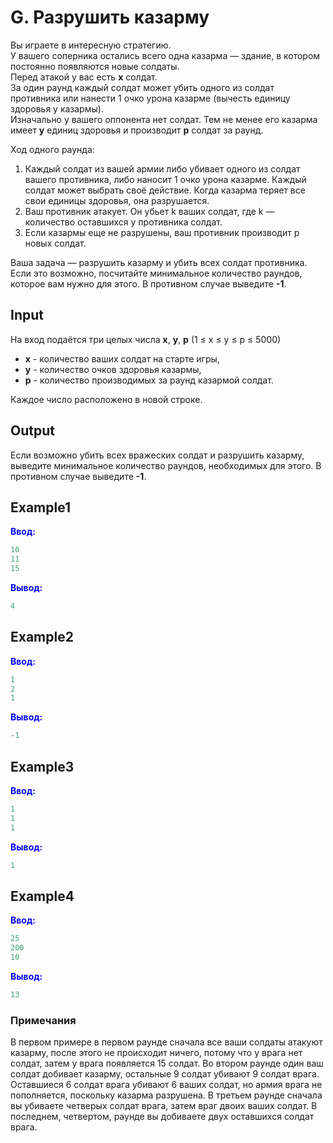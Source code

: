 # G. Разрушить казарму

Вы играете в интересную стратегию.  
У вашего соперника остались всего одна казарма — здание, в котором постоянно появляются новые солдаты.  
Перед атакой у вас есть **x** солдат.  
За один раунд каждый солдат может убить одного из солдат противника или нанести 1 очко урона казарме (вычесть единицу
здоровья у казармы).  
Изначально у вашего оппонента нет солдат. Тем не менее его казарма имеет **y** единиц здоровья и производит **p**
солдат за
раунд.

Ход одного раунда:

1. Каждый солдат из вашей армии либо убивает одного из солдат вашего противника, либо наносит 1 очко урона казарме.
   Каждый
   солдат может выбрать своё действие. Когда казарма теряет все свои единицы здоровья, она разрушается.
2. Ваш противник атакует. Он убьет k ваших солдат, где k — количество оставшихся у противника солдат.
3. Если казармы еще не разрушены, ваш противник производит p новых солдат.

Ваша задача — разрушить казарму и убить всех солдат противника. Если это возможно, посчитайте минимальное количество
раундов, которое вам нужно для этого. В противном случае выведите **-1**.  

## Input  
На вход подаётся три целых числа **x**, **y**, **p** (1 &le; x &le; y &le; p &le; 5000)

- **x** - количество ваших солдат на старте игры,
- **y** - количество очков здоровья казармы,
- **p** - количество производимых за раунд казармой солдат.

Каждое число расположено в новой строке.
 

## Output
Если возможно убить всех вражеских солдат и разрушить казарму, выведите минимальное количество раундов, необходимых для
этого. В противном случае выведите **-1**. 

## Example1
<font color="blue">**Ввод:**</font>
```c++
10
11
15
```
<font color="blue">**Вывод:**</font>
```c++
4
``` 

## Example2
<font color="blue">**Ввод:**</font> 
```c++
1
2
1
```
<font color="blue">**Вывод:**</font>
```c++
-1
```  

## Example3
<font color="blue">**Ввод:**</font>
```c++
1
1
1
```
<font color="blue">**Вывод:**</font>
```c++
1
```   

## Example4
<font color="blue">**Ввод:**</font>
```c++
25
200
10
```
<font color="blue">**Вывод:**</font>
```c++
13
```  

### Примечания

В первом примере в первом раунде сначала все ваши солдаты атакуют казарму, после этого не происходит ничего, потому что
у врага нет солдат, затем у врага появляется 15 солдат. Во втором раунде один ваш солдат добивает казарму, остальные 9
солдат убивают 9 солдат врага. Оставшиеся 6 солдат врага убивают 6 ваших солдат, но армия врага не пополняется,
поскольку казарма разрушена. В третьем раунде сначала вы убиваете четверых солдат врага, затем враг двоих ваших солдат.
В последнем, четвертом, раунде вы добиваете двух оставшихся солдат врага.
